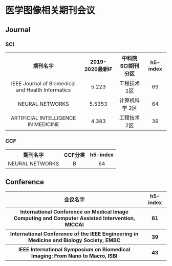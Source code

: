 
# 医学图像相关期刊会议


## Journal

### SCI
<table>
    <tr align=center>
        <th>期刊名字</th>
        <th>2019-2020最新IF</th>
        <th>中科院SCI期刊分区</th>
        <th>h5-index</th>
    </tr>
    <tr align=center>
        <td>IEEE Journal of Biomedical and Health Informatics</td>
        <td>5.223</td>
        <td>工程技术 2区</td>
        <td>69</td>
    </tr>
    <tr align=center>
        <td>NEURAL NETWORKS</td>
        <td>5.5353</td>
        <td>计算机科学 2区</td>
        <td>64</td>
    </tr>
    <tr align=center>
        <td>ARTIFICIAL INTELLIGENCE IN MEDICINE</td>
        <td>4.383</td>
        <td>工程技术 2区</td>
        <td>39</td>
    </tr>

</table>

### CCF

<table>
    <tr align=center>
        <th>期刊名字</th>
        <th>CCF分类</th>
        <th>h5-index</th>
    </tr>
    <tr align=center>
        <td>NEURAL NETWORKS</td>
        <td>B</td>
        <td>64</td>
    </tr>
</table>

## Conference

<table>
    <tr align=center>
        <th>会议名字</th>
        <th>h5-index</th>
    </tr>
    <tr align=center>
        <th>International Conference on Medical Image Computing and Computer Assisted Intervention, MICCAI</th>
        <th>61</th>
    </tr>
    <tr align=center>
        <th>International Conference of the IEEE Engineering in Medicine and Biology Society, EMBC</th>
        <th>39</th>
    </tr>
    <tr align=center>
        <th>IEEE International Symposium on Biomedical Imaging: From Nano to Macro, ISBI</th>
        <th>43</th>
    </tr>
</table>
